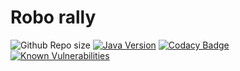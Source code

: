 # Robo rally
![Github Repo size](https://img.shields.io/github/repo-size/inf112-v19/Bender.svg?style=flat-square&logo=GitHub)
[![Java Version](https://img.shields.io/badge/Java_Version-7-blue.svg?style=flat-square&logo=Java)](https://www.oracle.com/technetwork/java/javase/downloads/jdk8-downloads-2133151.html)
[![Codacy Badge](https://api.codacy.com/project/badge/Grade/9551cfb1be2c4646a922e5e798830533)](https://www.codacy.com/app/inf112-Bender/Bender?utm_source=github.com&amp;utm_medium=referral&amp;utm_content=inf112-v19/Bender&amp;utm_campaign=Badge_Grade)
[![Known Vulnerabilities](https://snyk.io/test/github/inf112-v19/Bender/badge.svg?targetFile=pom.xml)](https://snyk.io/test/github/inf112-v19/Bender?targetFile=pom.xml)
